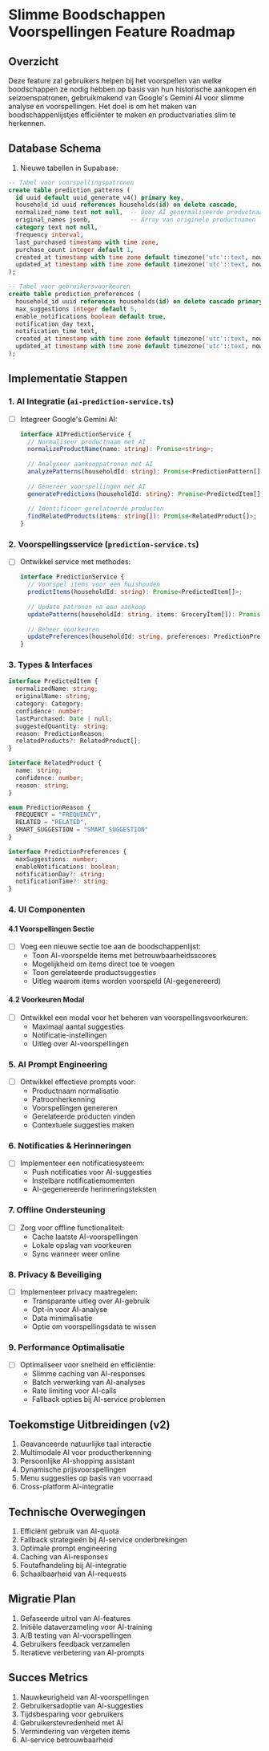 # Slimme Boodschappen Voorspellingen Feature Roadmap

## Overzicht
Deze feature zal gebruikers helpen bij het voorspellen van welke boodschappen ze nodig hebben op basis van hun historische aankopen en seizoenspatronen, gebruikmakend van Google's Gemini AI voor slimme analyse en voorspellingen. Het doel is om het maken van boodschappenlijstjes efficiënter te maken en productvariaties slim te herkennen.

## Database Schema
1. Nieuwe tabellen in Supabase:
```sql
-- Tabel voor voorspellingspatronen
create table prediction_patterns (
  id uuid default uuid_generate_v4() primary key,
  household_id uuid references households(id) on delete cascade,
  normalized_name text not null,  -- Door AI genormaliseerde productnaam
  original_names jsonb,           -- Array van originele productnamen
  category text not null,
  frequency interval,
  last_purchased timestamp with time zone,
  purchase_count integer default 1,
  created_at timestamp with time zone default timezone('utc'::text, now()) not null,
  updated_at timestamp with time zone default timezone('utc'::text, now()) not null
);

-- Tabel voor gebruikersvoorkeuren
create table prediction_preferences (
  household_id uuid references households(id) on delete cascade primary key,
  max_suggestions integer default 5,
  enable_notifications boolean default true,
  notification_day text,
  notification_time text,
  created_at timestamp with time zone default timezone('utc'::text, now()) not null,
  updated_at timestamp with time zone default timezone('utc'::text, now()) not null
);
```

## Implementatie Stappen

### 1. AI Integratie (`ai-prediction-service.ts`)
- [ ] Integreer Google's Gemini AI:
  ```typescript
  interface AIPredictionService {
    // Normaliseer productnaam met AI
    normalizeProductName(name: string): Promise<string>;
    
    // Analyseer aankooppatronen met AI
    analyzePatterns(householdId: string): Promise<PredictionPattern[]>;
    
    // Genereer voorspellingen met AI
    generatePredictions(householdId: string): Promise<PredictedItem[]>;
    
    // Identificeer gerelateerde producten
    findRelatedProducts(items: string[]): Promise<RelatedProduct[]>;
  }
  ```

### 2. Voorspellingsservice (`prediction-service.ts`)
- [ ] Ontwikkel service met methodes:
  ```typescript
  interface PredictionService {
    // Voorspel items voor een huishouden
    predictItems(householdId: string): Promise<PredictedItem[]>;
    
    // Update patronen na een aankoop
    updatePatterns(householdId: string, items: GroceryItem[]): Promise<void>;
    
    // Beheer voorkeuren
    updatePreferences(householdId: string, preferences: PredictionPreferences): Promise<void>;
  }
  ```

### 3. Types & Interfaces
```typescript
interface PredictedItem {
  normalizedName: string;
  originalName: string;
  category: Category;
  confidence: number;
  lastPurchased: Date | null;
  suggestedQuantity: string;
  reason: PredictionReason;
  relatedProducts?: RelatedProduct[];
}

interface RelatedProduct {
  name: string;
  confidence: number;
  reason: string;
}

enum PredictionReason {
  FREQUENCY = "FREQUENCY",
  RELATED = "RELATED",
  SMART_SUGGESTION = "SMART_SUGGESTION"
}

interface PredictionPreferences {
  maxSuggestions: number;
  enableNotifications: boolean;
  notificationDay?: string;
  notificationTime?: string;
}
```

### 4. UI Componenten

#### 4.1 Voorspellingen Sectie
- [ ] Voeg een nieuwe sectie toe aan de boodschappenlijst:
  - Toon AI-voorspelde items met betrouwbaarheidsscores
  - Mogelijkheid om items direct toe te voegen
  - Toon gerelateerde productsuggesties
  - Uitleg waarom items worden voorspeld (AI-gegenereerd)

#### 4.2 Voorkeuren Modal
- [ ] Ontwikkel een modal voor het beheren van voorspellingsvoorkeuren:
  - Maximaal aantal suggesties
  - Notificatie-instellingen
  - Uitleg over AI-voorspellingen

### 5. AI Prompt Engineering
- [ ] Ontwikkel effectieve prompts voor:
  - Productnaam normalisatie
  - Patroonherkenning
  - Voorspellingen genereren
  - Gerelateerde producten vinden
  - Contextuele suggesties maken

### 6. Notificaties & Herinneringen
- [ ] Implementeer een notificatiesysteem:
  - Push notificaties voor AI-suggesties
  - Instelbare notificatiemomenten
  - AI-gegenereerde herinneringsteksten

### 7. Offline Ondersteuning
- [ ] Zorg voor offline functionaliteit:
  - Cache laatste AI-voorspellingen
  - Lokale opslag van voorkeuren
  - Sync wanneer weer online

### 8. Privacy & Beveiliging
- [ ] Implementeer privacy maatregelen:
  - Transparante uitleg over AI-gebruik
  - Opt-in voor AI-analyse
  - Data minimalisatie
  - Optie om voorspellingsdata te wissen

### 9. Performance Optimalisatie
- [ ] Optimaliseer voor snelheid en efficiëntie:
  - Slimme caching van AI-responses
  - Batch verwerking van AI-analyses
  - Rate limiting voor AI-calls
  - Fallback opties bij AI-service problemen

## Toekomstige Uitbreidingen (v2)
1. Geavanceerde natuurlijke taal interactie
2. Multimodale AI voor productherkenning
3. Persoonlijke AI-shopping assistant
4. Dynamische prijsvoorspellingen
5. Menu suggesties op basis van voorraad
6. Cross-platform AI-integratie

## Technische Overwegingen
1. Efficiënt gebruik van AI-quota
2. Fallback strategieën bij AI-service onderbrekingen
3. Optimale prompt engineering
4. Caching van AI-responses
5. Foutafhandeling bij AI-integratie
6. Schaalbaarheid van AI-requests

## Migratie Plan
1. Gefaseerde uitrol van AI-features
2. Initiële dataverzameling voor AI-training
3. A/B testing van AI-voorspellingen
4. Gebruikers feedback verzamelen
5. Iteratieve verbetering van AI-prompts

## Succes Metrics
1. Nauwkeurigheid van AI-voorspellingen
2. Gebruikersadoptie van AI-suggesties
3. Tijdsbesparing voor gebruikers
4. Gebruikerstevredenheid met AI
5. Vermindering van vergeten items
6. AI-service betrouwbaarheid 